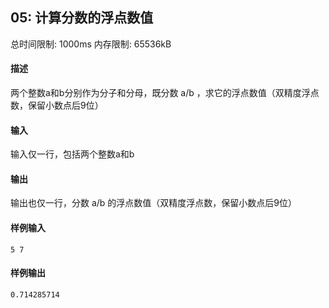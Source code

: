 ﻿## 05: 计算分数的浮点数值
总时间限制: 1000ms     内存限制: 65536kB

#### 描述

两个整数a和b分别作为分子和分母，既分数 a/b ，求它的浮点数值（双精度浮点数，保留小数点后9位）

#### 输入

输入仅一行，包括两个整数a和b

#### 输出

输出也仅一行，分数 a/b 的浮点数值（双精度浮点数，保留小数点后9位）

#### 样例输入

	5 7

#### 样例输出

    0.714285714



